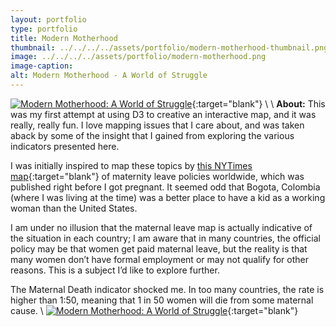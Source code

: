 ```yaml
---
layout: portfolio
type: portfolio
title: Modern Motherhood
thumbnail: ../../../../assets/portfolio/modern-motherhood-thumbnail.png
image: ../../../../assets/portfolio/modern-motherhood.png
image-caption:
alt: Modern Motherhood - A World of Struggle
---
```

[![Modern Motherhood: A World of Struggle]({{page.image}})](http://tolomaps.com/motherhood){:target="blank"}
\\
\\
**About:**
This was my first attempt at using D3 to creative an interactive map, and it was really, really fun. I love mapping issues that I care about, and was taken aback by some of the insight that I gained from exploring the various indicators presented here.

I was initially inspired to map these topics by [this NYTimes map](http://www.nytimes.com/imagepages/2013/02/17/opinion/17coontz2-map.html){:target="blank"} of maternity leave policies worldwide, which was published right before I got pregnant. It seemed odd that Bogota, Colombia (where I was living at the time) was a better place to have a kid as a working woman than the United States.

I am under no illusion that the maternal leave map is actually indicative of the situation in each country; I am aware that in many countries, the official policy may be that women get paid maternal leave, but the reality is that many women don’t have formal employment or may not qualify for other reasons. This is a subject I’d like to explore further.

The Maternal Death indicator shocked me. In too many countries, the rate is higher than 1:50, meaning that 1 in 50 women will die from some maternal cause.
\\
[![Modern Motherhood: A World of Struggle](../../../../assets/portfolio/modern-motherhood-2.png)](http://tolomaps.com/motherhood){:target="blank"}
